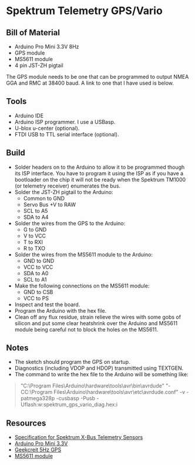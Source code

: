 # Spektrum Telemetry GPS/Vario

## Bill of Material

* Arduino Pro Mini 3.3V 8Hz
* GPS module
* MS5611 module
* 4 pin JST-ZH pigtail

The GPS module needs to be one that can be programmed to output NMEA GGA and RMC at 38400 baud. 
A link to one that I have used is below.

## Tools

* Arduino IDE
* Arduino ISP programmer. I use a USBasp.
* U-blox u-center (optional).
* FTDI USB to TTL serial interface (optional).

## Build

* Solder headers on to the Arduino to allow it to be programmed though its ISP interface. You have to program it using the ISP as if you have a bootloader on the chip it will not be ready when 
the Spektrum TM1000 (or telemetry receiver) enumerates the bus.
* Solder the JST-ZH pigtail to the Arduino:
  * Common to GND
  * Servo Bus +V to RAW
  * SCL to A5
  * SDA to A4
* Solder the wires from the GPS to the Arduino:
  * G to GND
  * V to VCC
  * T to RXI
  * R to TXO
* Solder the wires from the MS5611 module to the Arduino:
  * GND to GND
  * VCC to VCC
  * SDA to A0
  * SCL to A1
* Make the following connections on the MS5611 module:
  * GND to CSB
  * VCC to PS
* Inspect and test the board.
* Program the Arduino with the hex file.
* Clean off any flux residue, strain relieve the wires with some gobs of silicon
and put some clear heatshrink over the Arduino and MS5611 module being careful not to block the 
holes on the MS5611.

## Notes

* The sketch should program the GPS on startup.
* Diagnostics (including VDOP and HDOP) transmitted using TEXTGEN.
* The command to write the hex file to the Arduino will be something like:
>"C:\Program Files\Arduino\hardware\tools\avr\bin\avrdude" "-CC:\Program Files\Arduino\hardware\tools\avr\etc\avrdude.conf" -v -patmega328p -cusbasp -Pusb -Uflash:w:spektrum_gps_vario_diag.hex:i

## Resources

* [Specification for Spektrum X-Bus Telemetry Sensors](https://www.spektrumrc.com/ProdInfo/Files/SPM_Telemetry_Developers_Specs.pdf)
* [Arduino Pro Mini 3.3V](https://www.banggood.com/3_3V-8MHz-ATmega328P-AU-Pro-Mini-Microcontroller-Board-With-Pins-p-916211.html)
* [Geekcreit 5Hz GPS](https://www.banggood.com/1-5Hz-VK2828U7G5LF-TTL-Ublox-GPS-Module-With-Antenna-p-965540.html)
* [MS5611 module](https://www.banggood.com/MS5611-GY-63-Atmospheric-Pressure-Sensor-Module-IICSPI-Communication-p-965980.html)

